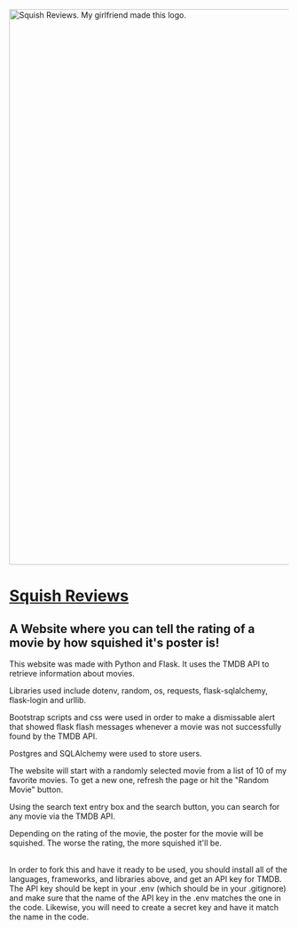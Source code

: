 <img src="https://github.com/BlueJayton/project1-jayton-schreiner/blob/main/static/SQUISHreviewswhitebg.png" width="1000" height="auto" title="Squish Reviews. My girlfriend made this logo.">

# [Squish Reviews](https://squish-reviews.fly.dev)
## A Website where you can tell the rating of a movie by how squished it's poster is!

This website was made with Python and Flask. It uses the TMDB API to retrieve information about movies.

Libraries used include dotenv, random, os, requests, flask-sqlalchemy, flask-login and urllib.

Bootstrap scripts and css were used in order to make a dismissable alert that showed flask flash messages whenever a movie was not successfully found by the TMDB API.

Postgres and SQLAlchemy were used to store users.

The website will start with a randomly selected movie from a list of 10 of my favorite movies. To get a new one, refresh the page or hit the "Random Movie" button.

Using the search text entry box and the search button, you can search for any movie via the TMDB API.

Depending on the rating of the movie, the poster for the movie will be squished. The worse the rating, the more squished it'll be. </br></br>

 

In order to fork this and have it ready to be used, you should install all of the languages, frameworks, and libraries above, and get an API key for TMDB.
The API key should be kept in your .env (which should be in your .gitignore) and make sure that the name of the API key in the .env matches the one in the code.
Likewise, you will need to create a secret key and have it match the name in the code.
